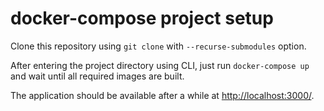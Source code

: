 # docker-compose project setup

Clone this repository using `git clone` with `--recurse-submodules` option.

After entering the project directory using CLI, just run `docker-compose up` and wait until all required images are built.

The application should be available after a while at [http://localhost:3000/](http://localhost:3000/).
